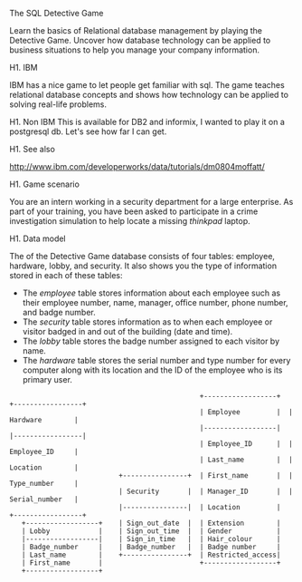 The SQL Detective Game

Learn the basics of Relational database management by playing the Detective Game. Uncover how database technology can be applied to business situations to help you manage your company information.


H1. IBM

IBM has a nice game to let people get familiar with sql.
The game teaches relational database concepts and shows how technology can be applied to solving real-life problems.

H1. Non IBM
This is available for DB2 and informix, I wanted to play it on a postgresql db. Let's see how far I can get.

H1. See also

http://www.ibm.com/developerworks/data/tutorials/dm0804moffatt/

H1. Game scenario

You are an intern working in a security department for a large enterprise. As part of your training, you have been asked to participate in a crime investigation simulation to help locate a missing *thinkpad* laptop.


H1. Data model

The of the Detective Game database consists of four tables: employee, hardware, lobby, and security. It also shows you the type of information stored in each of these tables:

* The *employee* table stores information about each employee such as their employee number, name, manager, office number, phone number, and badge number.
* The *security* table stores information as to when each employee or visitor badged in and out of the building (date and time).
* The *lobby* table stores the badge number assigned to each visitor by name.
* The *hardware* table stores the serial number and type number for every computer along with its location and the ID of the employee who is its primary user.

```
                                               +------------------+  +-----------------+
                                               | Employee         |  | Hardware        |
                                               |------------------|  |-----------------|
                                               | Employee_ID      |  | Employee_ID     |
                                               | Last_name        |  | Location        |
                           +----------------+  | First_name       |  | Type_number     |
                           | Security       |  | Manager_ID       |  | Serial_number   |
                           |----------------|  | Location         |  +-----------------+
   +------------------+    | Sign_out_date  |  | Extension        |
   | Lobby            |    | Sign_out_time  |  | Gender           |
   |------------------|    | Sign_in_time   |  | Hair_colour      |
   | Badge_number     |    | Badge_number   |  | Badge number     |
   | Last_name        |    +----------------+  | Restricted_access|
   | First_name       |                        +------------------+
   +------------------+
```
